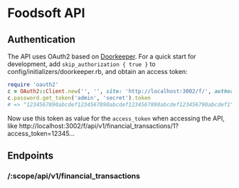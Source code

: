# Foodsoft API


## Authentication

The API uses OAuth2 based on [Doorkeeper](https://github.com/doorkeeper-gem).
For a quick start for development, add `skip_authorization { true }` to
config/initializers/doorkeeper.rb, and obtain an access token:

```ruby
require 'oauth2'
c = OAuth2::Client.new('', '', site: 'http://localhost:3002/f/', authorize_url: 'oauth/authorize', token_url: 'oauth/token')
c.password.get_token('admin', 'secret').token
# => "1234567890abcdef1234567890abcdef1234567890abcdef123456790abcdef1"
```

Now use this token as value for the `access_token` when accessing the API, like
http://localhost:3002/f/api/v1/financial_transactions/1?access_token=12345...


## Endpoints

### /:scope/api/v1/financial_transactions


